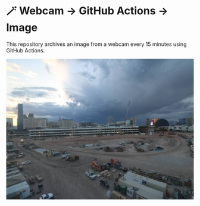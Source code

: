 # 🪄 Webcam -> GitHub Actions -> Image
This repository archives an image from a webcam every 15 minutes using GitHub Actions.

![Live webcam](https://github.com/adamstirtan/webcam_feed/blob/master/assets/latest.jpg)
